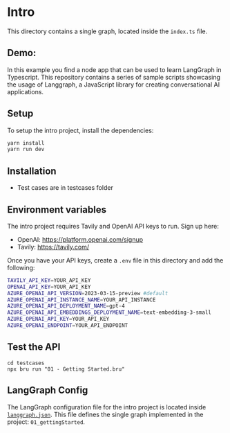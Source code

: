 # Intro

This directory contains a single graph, located inside the `index.ts` file.

## Demo: 
In this example you find a node app that can be used to learn LangGraph in Typescript. This repository contains a series of sample scripts showcasing the usage of Langgraph, a JavaScript library for creating conversational AI applications.


## Setup

To setup the intro project, install the dependencies:

```bash
yarn install
yarn run dev
```

## Installation

- Test cases are in testcases folder

## Environment variables

The intro project requires Tavily and OpenAI API keys to run. Sign up here:

- OpenAI: https://platform.openai.com/signup
- Tavily: https://tavily.com/

Once you have your API keys, create a `.env` file in this directory and add the following:

```bash
TAVILY_API_KEY=YOUR_API_KEY
OPENAI_API_KEY=YOUR_API_KEY
AZURE_OPENAI_API_VERSION=2023-03-15-preview #default
AZURE_OPENAI_API_INSTANCE_NAME=YOUR_API_INSTANCE
AZURE_OPENAI_API_DEPLOYMENT_NAME=gpt-4
AZURE_OPENAI_API_EMBEDDINGS_DEPLOYMENT_NAME=text-embedding-3-small
AZURE_OPENAI_API_KEY=YOUR_API_KEY
AZURE_OPENAI_ENDPOINT=YOUR_API_ENDPOINT
```

## Test the API

```
cd testcases
npx bru run "01 - Getting Started.bru" 
```


## LangGraph Config

The LangGraph configuration file for the intro project is located inside [`langgraph.json`](langgraph.json). This file defines the single graph implemented in the project: `01_gettingStarted`.